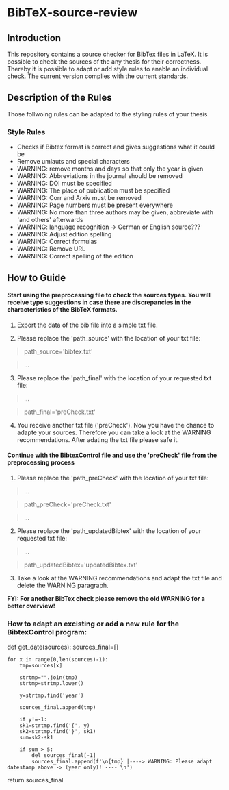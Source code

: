 # BibTeX-source-review

## Introduction

This repository contains a source checker for BibTex files in LaTeX. It is possible to check the sources of the any thesis for their correctness. Thereby it is possible to adapt or add style rules to enable an individual check. The current version complies with the current standards.

## Description of the Rules

Those follwoing rules can be adapted to the styling rules of your thesis.

### Style Rules

- Checks if Bibtex format is correct and gives suggestions what it could be
- Remove umlauts and special characters
- WARNING: remove months and days so that only the year is given
- WARNING: Abbreviations in the journal should be removed
- WARNING: DOI must be specified
- WARNING: The place of publication must be specified
- WARNING: Corr and Arxiv must be removed
- WARNING: Page numbers must be present everywhere
- WARNING: No more than three authors may be given, abbreviate with 'and others' afterwards
- WARNING: language recognition → German or English source???
- WARNING: Adjust edition spelling
- WARNING: Correct formulas
- WARNING: Remove URL
- WARNING: Correct spelling of the edition


## How to Guide

#### Start using the preprocessing file to check the sources types. You will receive type suggestions in case there are discrepancies in the characteristics of the BibTeX formats.

1. Export the data of the bib file into a simple txt file.

2. Please replace the 'path_source' with the location of your txt file:

>path_source='bibtex.txt'

>...


3. Please replace the 'path_final' with the location of your requested txt file:

>...

>path_final='preCheck.txt'


4. You receive another txt file ('preCheck'). Now you have the chance to adapte your sources. Therefore you can take a look at the WARNING recommendations. After adating the txt file please safe it.



#### Continue with the BibtexControl file and use the 'preCheck' file from the preprocessing process

1. Please replace the 'path_preCheck' with the location of your txt file:

>...

>path_preCheck='preCheck.txt'

>...

2. Please replace the 'path_updatedBibtex' with the location of your requested txt file:

>...

>path_updatedBibtex='updatedBibtex.txt'

3. Take a look at the WARNING recommendations and adapt the txt file and delete the WARNING paragraph.



<strong>FYI: For another BibTex check please remove the old WARNING for a better overview!</strong>



### How to adapt an excisting or add a new rule for the BibtexControl program:

<body>
    
<p>def get_date(sources):
    sources_final=[]

    for x in range(0,len(sources)-1):
        tmp=sources[x]

        strtmp="".join(tmp)
        strtmp=strtmp.lower()

        y=strtmp.find('year')
        
        sources_final.append(tmp) 

        if y!=-1:
        sk1=strtmp.find('{', y)
        sk2=strtmp.find('}', sk1)
        sum=sk2-sk1
        
        if sum > 5:
            del sources_final[-1]
            sources_final.append(f'\n{tmp} |----> WARNING: Please adapt datestamp above -> (year only)! ---- \n')
        
</p>return sources_final

</body>
